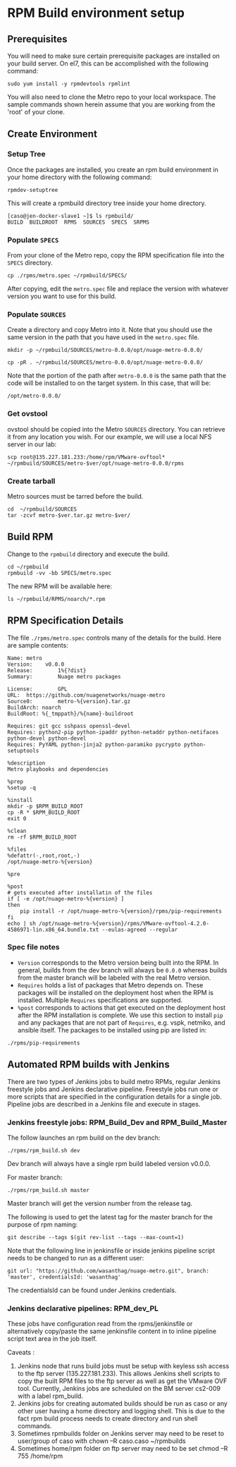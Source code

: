 # RPM Build environment setup

## Prerequisites

You will need to make sure certain prerequisite packages are installed on your build server. On el7, this can be accomplished with the following command:

`sudo yum install -y rpmdevtools rpmlint`

You will also need to clone the Metro repo to your local workspace. The sample commands shown herein assume that you are working from the 'root' of your clone.

## Create Environment

### Setup Tree

Once the packages are installed, you create an rpm build environment in your home directory with the following command:

`rpmdev-setuptree`

This will create a rpmbuild directory tree inside your home directory.

```
[caso@jen-docker-slave1 ~]$ ls rpmbuild/
BUILD  BUILDROOT  RPMS  SOURCES  SPECS  SRPMS
```

### Populate `SPECS`

From your clone of the Metro repo, copy the RPM specification file into the `SPECS` directory.

`cp ./rpms/metro.spec ~/rpmbuild/SPECS/`

After copying, edit the `metro.spec` file and replace the version with whatever version you want to use for this build.

### Populate `SOURCES`

Create a directory and copy Metro into it. Note that you should use the same version in the path that you have used in the `metro.spec` file.

`mkdir -p ~/rpmbuild/SOURCES/metro-0.0.0/opt/nuage-metro-0.0.0/`

`cp -pR . ~/rpmbuild/SOURCES/metro-0.0.0/opt/nuage-metro-0.0.0/`

Note that the portion of the path after `metro-0.0.0` is the same path that the code will be installed to on the target system. In this case, that will be:

```
/opt/metro-0.0.0/
```

### Get ovstool

ovstool should be copied into the Metro `SOURCES` directory. You can retrieve it from any location you wish. For our example, we will use a local NFS server in our lab:

`scp root@135.227.181.233:/home/rpm/VMware-ovftool* ~/rpmbuild/SOURCES/metro-$ver/opt/nuage-metro-0.0.0/rpms`

### Create tarball

Metro sources must be tarred before the build.

```
cd  ~/rpmbuild/SOURCES
tar -zcvf metro-$ver.tar.gz metro-$ver/
```

## Build RPM

Change to the `rpmbuild` directory and execute the build.

```
cd ~/rpmbuild
rpmbuild -vv -bb SPECS/metro.spec
```

The new RPM will be available here:

```
ls ~/rpmbuild/RPMS/noarch/*.rpm
```

## RPM Specification Details

The file `./rpms/metro.spec` controls many of the details for the build. Here are sample contents:

```
Name: metro          
Version:    v0.0.0    
Release:        1%{?dist}
Summary:        Nuage metro packages

License:        GPL
URL:  https://github.com/nuagenetworks/nuage-metro          
Source0:        metro-%{version}.tar.gz
BuildArch: noarch
BuildRoot: %{_tmppath}/%{name}-buildroot

Requires: git gcc sshpass openssl-devel
Requires: python2-pip python-ipaddr python-netaddr python-netifaces python-devel python-devel
Requires: PyYAML python-jinja2 python-paramiko pycrypto python-setuptools

%description
Metro playbooks and dependencies

%prep
%setup -q

%install
mkdir -p $RPM_BUILD_ROOT
cp -R * $RPM_BUILD_ROOT
exit 0

%clean
rm -rf $RPM_BUILD_ROOT

%files
%defattr(-,root,root,-)
/opt/nuage-metro-%{version}

%pre

%post
# gets executed after installatin of the files
if [ -e /opt/nuage-metro-%{version} ]
then
    pip install -r /opt/nuage-metro-%{version}/rpms/pip-requirements
fi
echo | sh /opt/nuage-metro-%{version}/rpms/VMware-ovftool-4.2.0-4586971-lin.x86_64.bundle.txt --eulas-agreed --regular
```

### Spec file notes

- `Version` corresponds to the Metro version being built into the RPM. In general, builds from the dev branch will always be `0.0.0` whereas builds from the master branch will be labeled with the real Metro version.
- `Requires` holds a list of packages that Metro depends on. These packages will be installed on the deployment host when the RPM is installed. Multiple `Requires` specifications are supported.
- `%post` corresponds to actions that get executed on the deployment host after the RPM installation is complete. We use this section to install `pip` and any packages that are not part of `Requires`, e.g. vspk, netmiko, and ansible itself. The packages to be installed using pip are listed in:

`./rpms/pip-requirements`

## Automated RPM builds with Jenkins

There are two types of Jenkins jobs to build metro RPMs, regular Jenkins freestyle jobs and Jenkins declarative pipeline. Freestyle jobs run one or more scripts that are specified in the configuration details for a single job. Pipeline jobs are described in a Jenkins file and execute in stages.

### Jenkins freestyle jobs: RPM_Build_Dev and RPM_Build_Master

The follow launches an rpm build on the dev branch:

`./rpms/rpm_build.sh dev`

Dev branch will always have a single rpm build labeled version v0.0.0.

For master branch:

`./rpms/rpm_build.sh master`

Master branch will get the version number from the release tag.

The following is used to get the latest tag for the master branch for the purpose of rpm naming:

`git describe --tags $(git rev-list --tags --max-count=1)`

Note that the following line in jenkinsfile or inside jenkins pipeline script needs to be changed to run as a different user:

```
git url: "https://github.com/wasanthag/nuage-metro.git", branch: 'master', credentialsId: 'wasanthag'
```

The credentialsId can be found under Jenkins credentials.

### Jenkins declarative pipelines: RPM_dev_PL

These jobs have configuration read from the rpms/jenkinsfile or alternatively copy/paste the same jenkinsfile content in to inline pipeline script text area in the job itself.

Caveats :
1.    Jenkins node that runs build jobs must be setup with keyless ssh access to the ftp server (135.227.181.233). This allows Jenkins shell scripts to copy the built RPM files to the ftp server as well as get the VMware OVF tool. Currently, Jenkins jobs are scheduled on the BM server cs2-009 with a label rpm_build.
2.    Jenkins jobs for creating automated builds should be run as caso or any other user having a home directory and logging shell. This is due to the fact rpm build process needs to create directory and run shell commands.
3.    Sometimes rpmbuilds folder on Jenkins server may need to be reset to user/group of caso with chown –R caso.caso ~/rpmbuilds
4.    Sometimes home/rpm folder on ftp server may need to be set chmod –R 755 /home/rpm
